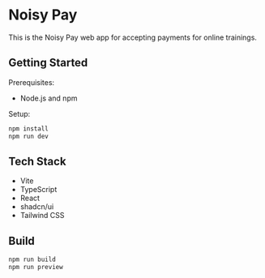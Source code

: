 # Noisy Pay

This is the Noisy Pay web app for accepting payments for online trainings.

## Getting Started

Prerequisites:

- Node.js and npm

Setup:

```sh
npm install
npm run dev
```

## Tech Stack

- Vite
- TypeScript
- React
- shadcn/ui
- Tailwind CSS

## Build

```sh
npm run build
npm run preview
```
